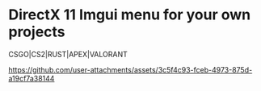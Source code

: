 # DirectX 11 Imgui menu for your own projects

CSGO|CS2|RUST|APEX|VALORANT

https://github.com/user-attachments/assets/3c5f4c93-fceb-4973-875d-a19cf7a38144

